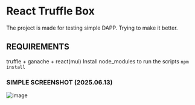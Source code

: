 # React Truffle Box
The project is made for testing simple DAPP. Trying to make it better.

## REQUIREMENTS
truffle + ganache + react(mui)
Install node_modules to run the scripts
``npm install``

### SIMPLE SCREENSHOT (2025.06.13)
![image](https://github.com/user-attachments/assets/fc0a44d8-77b4-415d-8638-52c2ddac3782)

